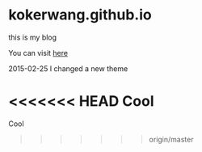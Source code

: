 kokerwang.github.io
===================
this is my blog

You can visit [here](http://www.kokerwang.com)

2015-02-25 I changed a new theme

<<<<<<< HEAD
Cool
=======
Cool
>>>>>>> origin/master
